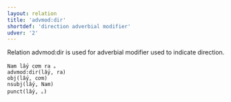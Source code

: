 ```yaml
---
layout: relation
title: 'advmod:dir'
shortdef: 'direction adverbial modifier'
udver: '2'
---
```


Relation advmod:dir is used for adverbial modifier used to indicate direction.

~~~ sdparse
Nam lấy cơm ra 。
advmod:dir(lấy, ra)
obj(lấy, cơm)
nsubj(lấy, Nam)
punct(lấy, 。)
~~~

<!-- Interlanguage links updated Po 6. listopadu 2023, 21:42:21 CET -->
